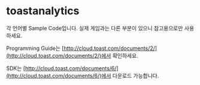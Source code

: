 # toastanalytics
각 언어별 Sample Code입니다.
실제 게임과는 다른 부분이 있으니 참고용으로만 사용하세요.

Programming Guide는 [http://cloud.toast.com/documents/2/](http://cloud.toast.com/documents/2/)에서 확인하세요.

SDK는 [http://cloud.toast.com/documents/6/](http://cloud.toast.com/documents/6/)에서 다운로드 가능합니다.